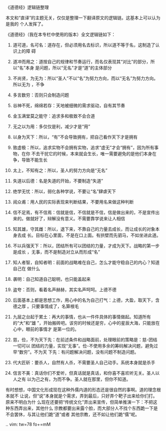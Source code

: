     
《道德经》逻辑链整理

本文和“直译”的主题无关，仅仅是整理一下翻译原文的逻辑链。这基本上可以认为是我的
个人发挥了。

《道德经》（我在本专栏中使用的版本）全文逻辑链如下：

1. 道可道，名可名：道存在，但必须用名去标识，所以道不等于名，这制造了认识上的障
  碍

2. 道冲而用之：道按自己的规律和节奏运行，而名仅表现其“对比”的部分，所以“名”本身
  是问题，所以“无名”才是“道”的主体部分

3. 不尚贤，为无为：所以“圣人”不以“名”为努力方向，而以“无名”为努力方向。所以无为
  ，不争

4. 多言数穷：否则只会制造问题

5. 谷神不死，绵绵若存：天地被细微的需求驱动，自有其节奏

6. 金玉满堂莫之能守：追求多和极致不会合道

7. 无之以为用：多仅仅是利，减少才是“用”

8. 以身为天下：所以，“有"不会导致拥有，把自己看作天下才是拥有

9. 致虚极：所以，追求实物不会拥有实物，追求“虚无”才会“拥有”，因为所有事物，在你
  不去干扰它的时候，本来就会生长，唯一需要避免的是他们本身在争，导致不能生长

10. 太上，不知有之：所以，圣人的努力方向是“无名”

11. 失道以后德：名是失道的开始，不要制造“失道”

12. 绝学无忧：所以，弱化各种学说，不要让“名”肆虐天下

13. 阅众甫：用人民的实际表现来判断结果，不要用名来做这种判断

14. 信不足焉，有不信焉：信就是信，不信就是不信，信是做出来的，不是宣传出来的。做就好了，辩解没有意义。不需要靠学说来让人相信

15. 知其雄，守其雌：所以，退下来，不靠自己的力量去成长，而让成长的对象本身去成
  长。目标在心里面，不是在口上面。有拱壁而先驷马，不如坐进此道。

16. 不以兵强天下：所以，团结所有可以团结的力量，才成为天下。战略的第一步是成长
  ，无事，而不是制造对立从而形成“名”

17. 知人者智，自知者明：前面的战略难在自己，怎么才能守稳自己的内心？知道自己在
  做什么

18. 袭明：自己知道自己聪明，也只能盖起来

19. 盗夸：否则，看着名声赫赫，其实名声呵呵。上德不德

20. 后面基本上都是思想工作，用心中的名为自己打气：上德，大盈，取天下，含德之厚
  。只要事情成了，名算根毛

21. 九层之台起于累土：再大的事情，也从一件件具体的事情做起。知道所有的“大”和“雄
  ”，开始搬砖吧。该穷的时候还是穷，心中的星辰大海，只能放在心中，眼前的事情才
  是第一位的。

22. 慈，俭，不为天下先：在前述条件和战略面前，处理眼前的策略是：慈-团结一切可以
  团结的力量，实现“无事”。俭-不使用多余的筹码解决问题，避免过早“数穷”。不为天
  下先：有问题解决问题，没有问题不制造问题。

23. 代大匠斫：要杀人，自然有人杀，不需要圣人自己动手。系统本身就是杀手

24. 信言不美：真话你们不爱听，但真话就是真话，和你喜不喜欢听无关。圣人以人之有
  以为己之有，为而不争。圣人就在那里，但你不知道。

有时想想，中国文化形成现在这种外儒内道的形态还是很自然的事啊。道的理念根本就不
让说，但“说”本身就是个需求，弄到最后，只好弄个靶子出来给你们打。原来不明白为什
么现在还要把“传统文化”弄出来宣传，但简单推演一下：不把这种东西弄出来，其他什么
宗教都要出来露个脸，而大部分人不找个东西跪一下是不会罢休，与其让他们跪“道”或者
其他宗教，还不如让他们跪“儒”呢。 

.. vim: tw=78 fo+=mM
